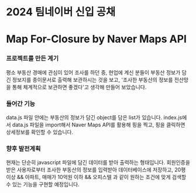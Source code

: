 2024 팀네이버 신입 공채
=================================

# Map For-Closure by Naver Maps API
### 프로젝트를 만든 계기
평소 부동산 경매에 관심이 있어 조사를 하던 중, 현업에 계신 분들이 부동산 정보가 담긴 정보지를 종이문서로 출력해 보관하시는 것을 보고, '조사한 부동산의 정보를 전산망을 통해 체계적으로 보관하면 좋겠다'고 생각해 만들어 보았습니다.

### 들어간 기능
data.js 파일 안에는 부동산의 정보가 담긴 object를 담은 list가 있습니다.
index.js에서 data.js 파일을 import해서 Naver Maps API를 활용해 핑을 찍고, 핑을 클릭하면 상세정보를 확인할 수 있습니다.

### 향후 발전계획
현재는 단순히 javascript 파일에 담긴 데이터를 받아 출력하는 형태입니다.
회원인증을 받은 사용자로부터 조사한 부동산의 정보를 입력받아 데이터베이스에 저장하고, 20평 이상 && 아파트, 매매가 10억원 이하 && 오피스텔 과 같이 원하는 조건에 맞게 검색할 수 있는 기능을 구현할 예정입니다.
